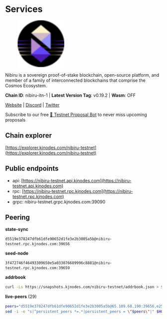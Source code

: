 # Services

<figure><img src="https://raw.githubusercontent.com/kj89/cosmos-images/main/logos/nibiru.png" width="150" alt=""><figcaption></figcaption></figure>

Nibiru is a sovereign proof-of-stake blockchain, open-source platform,  and member of a family of interconnected blockchains that comprise the Cosmos Ecosystem.

**Chain ID**: nibiru-itn-1 | **Latest Version Tag**: v0.19.2 | **Wasm**: OFF

[Website](https://nibiru.fi) | [Discord](https://discord.gg/nibiru) | [Twitter](https://twitter.com/NibiruChain)



Subscribe to our free [🤖 Testnet Proposal Bot](https://t.me/kjnodes_testnet_proposal_bot) to never miss upcoming proposals


## Chain explorer
[https://explorer.kjnodes.com/nibiru-testnet](https://explorer.kjnodes.com/nibiru-testnet)

## Public endpoints

* api: [https://nibiru-testnet.api.kjnodes.com](https://nibiru-testnet.api.kjnodes.com)
* rpc: [https://nibiru-testnet.rpc.kjnodes.com](https://nibiru-testnet.rpc.kjnodes.com)
* grpc: nibiru-testnet.grpc.kjnodes.com:39090

## Peering

**state-sync**

```text
d5519e378247dfb61dfe90652d1fe3e2b3005a5b@nibiru-testnet.rpc.kjnodes.com:39656
```

**seed-node**

```text
3f472746f46493309650e5a033076689996c8881@nibiru-testnet.rpc.kjnodes.com:39659
```

**addrbook**
```bash
curl -Ls https://snapshots.kjnodes.com/nibiru-testnet/addrbook.json > $HOME/.nibid/config/addrbook.json
```

**live-peers** (29)
```bash
peers="d5519e378247dfb61dfe90652d1fe3e2b3005a5b@65.109.68.190:39656,e25aed855f59ad20e44859111f0547be764db21c@154.12.229.17:26656,104a00413d0fc7ec208c810c50d49932da355bd5@129.226.159.141:26656,61f34006e06047850d8be355c62e9ea99bc11a0a@145.40.61.14:26656,c45cde328f28c16b4da3e51c45a64c7ce0c45b1c@93.183.208.71:26656,2d102c50f7a5d35e83761e097f25961eb0880e56@135.181.200.73:26656,1587dd54b6e1f373ccf61401980816fbd7f7e43a@35.232.147.245:26656,01dfe6c993e034169d5e69116e64587fdaf0c2f1@93.183.208.67:26656,a3de1f505133b416a47f546b4d4ccbdc442a891b@84.46.251.68:26656,efc2e75111f286ca7117ce4e196bfb7ba29f0a5e@109.123.243.16:26656,ff8d552e16e96ea49eda07ed0583712b22aa16dd@139.180.154.91:26656,429a1904ebb54d8e9eadeab7a1bd6e9f8797e262@185.182.186.223:26656,4f357c0ad0eb29ab843577a0d12e15f279899cf4@38.242.226.77:26656,a03eaa525bd984d713fd9b000a89163dc7516a83@185.207.250.222:26656,8279e11d79bb4d5ee3595893a546123423e48b6a@109.123.246.138:26656,efd9203e9c44cb422f6d1bd0046fa458a93c989a@178.74.245.198:26656,a0030987b451e6b196a02eb9c5fc446782397c64@38.242.247.231:26656,a2a6da89a3cf0e1fac01870eac6f6010334c943c@185.190.140.65:39656,58c4f92775bc63621513ce145d58f239aec8c510@89.117.49.71:26656,30abc253688f7e70a6dcae9f0850e41a0245db3a@129.226.148.203:26656,2fa392bd22029266f5ec1631d1f2910f0c9c3163@86.48.5.138:26656,b282548dcf52d4f6fd2ba456635a466c74b88826@184.174.36.198:26656,7635811ac19bde0a542b76a403968ea85fa5f58a@94.250.201.202:26656,09ec1ce2d4d1fc59098bf257c9b848b7d01a8ef3@38.242.225.126:26656,932f77155b5a1989096451eee2b2eb4c1a4bc48a@194.163.191.69:26656,766f17b24c11b5eac20cf938f619bc2e43331988@38.242.229.238:26656,d9bea9db5daa0e2be0c2ee9ccda5168fe80f12d3@45.85.249.73:26656,e0eeb7517c902ff3ae66acc7383e67b57b572977@38.242.206.117:26656,10b77a4ab480c05e323a401b493a08dca2a3ec48@154.53.42.141:26656"
sed -i -e "s|^persistent_peers *=.*|persistent_peers = \"$peers\"|" $HOME/.nibid/config/config.toml
```
